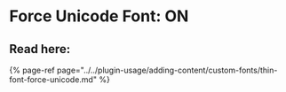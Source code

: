 # Force Unicode Font: ON

## Read here:

{% page-ref page="../../plugin-usage/adding-content/custom-fonts/thin-font-force-unicode.md" %}



